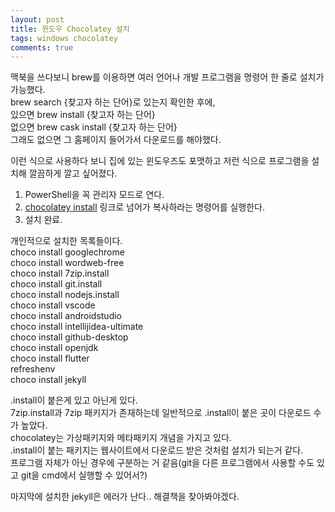 ```yaml
---
layout: post
title: 윈도우 Chocolatey 설치
tags: windows chocolatey
comments: true
---
```


맥북을 쓰다보니 brew를 이용하면 여러 언어나 개발 프로그램을 명령어 한 줄로 설치가 가능했다.  
brew search {찾고자 하는 단어}로 있는지 확인한 후에,  
있으면 brew install {찾고자 하는 단어}  
없으면 brew cask install {찾고자 하는 단어}  
그래도 없으면 그 홈페이지 들어가서 다운로드를 해야했다.  

이런 식으로 사용하다 보니 집에 있는 윈도우즈도 포맷하고 저런 식으로 프로그램을 설치해 깔끔하게 깔고 싶어졌다. 

1. PowerShell을 꼭 관리자 모드로 연다.  
2. [chocolatey install](https://chocolatey.org/install) 링크로 넘어가 복사하라는 명령어를 실행한다.
3. 설치 완료.

개인적으로 설치한 목록들이다.  
choco install googlechrome  
choco install wordweb-free  
choco install 7zip.install  
choco install git.install  
choco install nodejs.install  
choco install vscode  
choco install androidstudio  
choco install intellijidea-ultimate  
choco install github-desktop  
choco install openjdk  
choco install flutter  
refreshenv  
choco install jekyll  

.install이 붙은게 있고 아닌게 있다.  
7zip.install과 7zip 패키지가 존재하는데 일반적으로 .install이 붙은 곳이 다운로드 수가 높았다.  
chocolatey는 가상패키지와 메타패키지 개념을 가지고 있다.  
.install이 붙는 패키지는 웹사이트에서 다운로드 받은 것처럼 설치가 되는거 같다.  
프로그램 자체가 아닌 경우에 구분하는 거 같음(git을 다른 프로그램에서 사용할 수도 있고 git을 cmd에서 실행할 수 있어서?)

마지막에 설치한 jekyll은 에러가 난다.. 해결책을 찾아봐야겠다.